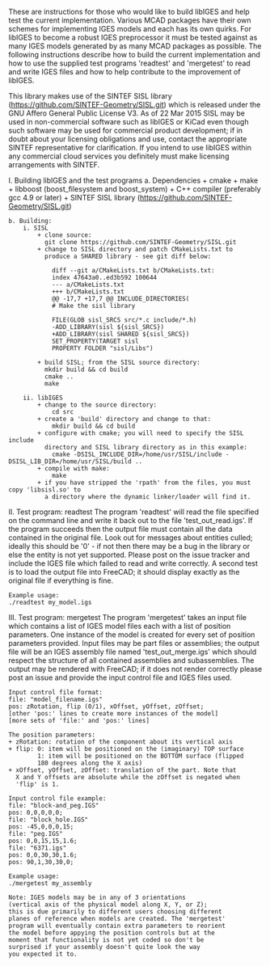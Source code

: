 These are instructions for those who would like to build
libIGES and help test the current implementation. Various
MCAD packages have their own schemes for implementing IGES
models and each has its own quirks. For libIGES to become
a robust IGES preprocessor it must be tested against as
many IGES models generated by as many MCAD packages as
possible. The following instructions describe how to build
the current implementation and how to use the supplied
test programs 'readtest' and 'mergetest' to read and
write IGES files and how to help contribute to the
improvement of libIGES.

This library makes use of the SINTEF SISL library
(https://github.com/SINTEF-Geometry/SISL.git) which
is released under the GNU Affero General Public License V3.
As of 22 Mar 2015 SISL may be used in non-commercial
software such as libIGES or KiCad even though such
software may be used for commercial product development;
if in doubt about your licensing obligations and use,
contact the appropriate SINTEF representative for
clarification. If you intend to use libIGES within
any commercial cloud services you definitely must make
licensing arrangements with SINTEF.

I. Building libIGES and the test programs
    a. Dependencies
        + cmake
        + make
        + libboost (boost_filesystem  and boost_system)
        + C++ compiler (preferably gcc 4.9 or later)
        + SINTEF SISL library (https://github.com/SINTEF-Geometry/SISL.git)

    b. Building:
        i. SISL
            + clone source:
              git clone https://github.com/SINTEF-Geometry/SISL.git
            + change to SISL directory and patch CMakeLists.txt to
              produce a SHARED library - see git diff below:

                diff --git a/CMakeLists.txt b/CMakeLists.txt:
                index 47643a0..ed3b592 100644
                --- a/CMakeLists.txt
                +++ b/CMakeLists.txt
                @@ -17,7 +17,7 @@ INCLUDE_DIRECTORIES(
                # Make the sisl library

                FILE(GLOB sisl_SRCS src/*.c include/*.h)
                -ADD_LIBRARY(sisl ${sisl_SRCS})
                +ADD_LIBRARY(sisl SHARED ${sisl_SRCS})
                SET_PROPERTY(TARGET sisl
                PROPERTY FOLDER "sisl/Libs")

            + build SISL; from the SISL source directory:
              mkdir build && cd build
              cmake ..
              make

        ii. libIGES
            + change to the source directory:
                cd src
            + create a 'build' directory and change to that:
                mkdir build && cd build
            + configure with cmake; you will need to specify the SISL include
              directory and SISL library directory as in this example:
                cmake -DSISL_INCLUDE_DIR=/home/usr/SISL/include -DSISL_LIB_DIR=/home/usr/SISL/build ..
            + compile with make:
                make
            + if you have stripped the 'rpath' from the files, you must copy 'libsisl.so' to
              a directory where the dynamic linker/loader will find it.


II. Test program: readtest
    The program 'readtest' will read the file specified on
    the command line and write it back out to the file
    'test_out_read.igs'. If the program succeeds then the
    output file must contain all the data contained in the
    original file. Look out for messages about entities
    culled; ideally this should be '0' - if not then there
    may be a bug in the library or else the entity is not
    yet supported. Please post on the issue tracker and
    include the IGES file which failed to read and write
    correctly.  A second test is to load the output file
    into FreeCAD; it should display exactly as the original
    file if everything is fine.

    Example usage:
    ./readtest my_model.igs

III. Test program: mergetest
    The program 'mergetest' takes an input file which
    contains a list of IGES model files each with a
    list of position parameters. One instance of the
    model is created for every set of position parameters
    provided. Input files may be part files or assemblies;
    the output file will be an IGES assembly file named
    'test_out_merge.igs' which should respect the structure
    of all contained assemblies and subassemblies. The output
    may be rendered with FreeCAD; if it does not render
    correctly please post an issue and provide the input
    control file and IGES files used.

    Input control file format:
    file: "model_filename.igs"
    pos: zRotation, flip (0/1), xOffset, yOffset, zOffset;
    [other 'pos:' lines to create more instances of the model]
    [more sets of 'file:' and 'pos:' lines]

    The position parameters:
    + zRotation: rotation of the component about its vertical axis
    + flip: 0: item will be positioned on the (imaginary) TOP surface
            1: item will be positioned on the BOTTOM surface (flipped
            180 degrees along the X axis)
    + xOffset, yOffset, zOffset: translation of the part. Note that
      X and Y offsets are absolute while the zOffset is negated when
      'flip' is 1.

    Input control file example:
    file: "block-and_peg.IGS"
    pos: 0,0,0,0,0;
    file: "block_hole.IGS"
    pos: -45,0,0,0,15;
    file: "peg.IGS"
    pos: 0,0,15,15,1.6;
    file: "6371.igs"
    pos: 0,0,30,30,1.6;
    pos: 90,1,30,30,0;

    Example usage:
    ./mergetest my_assembly

    Note: IGES models may be in any of 3 orientations
    (vertical axis of the physical model along X, Y, or Z);
    this is due primarily to different users choosing different
    planes of reference when models are created. The 'mergetest'
    program will eventually contain extra parameters to reorient
    the model before appying the position controls but at the
    moment that functionality is not yet coded so don't be
    surprised if your assembly doesn't quite look the way
    you expected it to.
